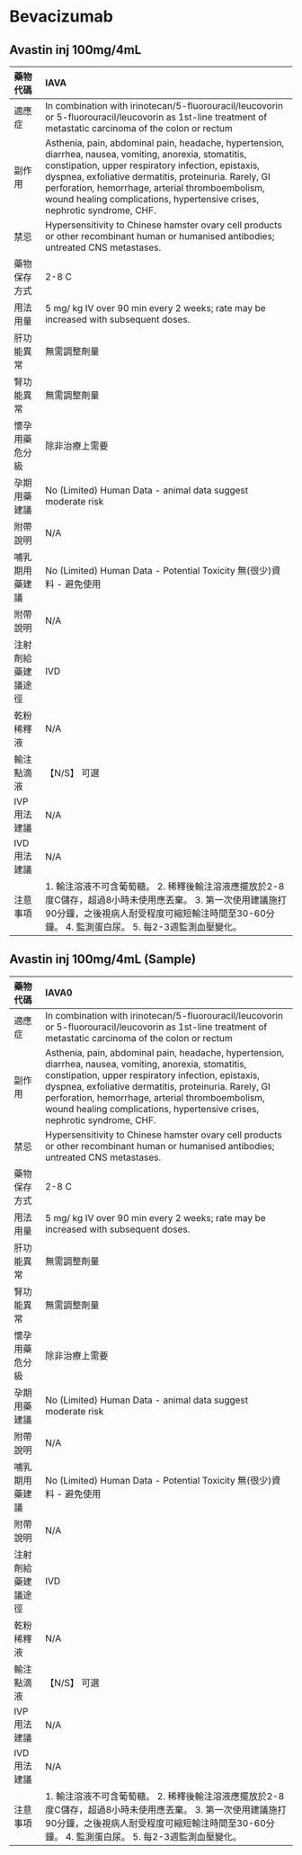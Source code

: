 # Bevacizumab

## Avastin inj 100mg/4mL

| 藥物代碼           | IAVA                                                                                                                                                                                                                                                                                                                                                   |
|:-------------------|:-------------------------------------------------------------------------------------------------------------------------------------------------------------------------------------------------------------------------------------------------------------------------------------------------------------------------------------------------------|
| 適應症             | In combination with irinotecan/5-fluorouracil/leucovorin or 5-fluorouracil/leucovorin as 1st-line treatment of metastatic carcinoma of the colon or rectum                                                                                                                                                                                             |
| 副作用             | Asthenia, pain, abdominal pain, headache, hypertension, diarrhea, nausea, vomiting, anorexia, stomatitis, constipation, upper respiratory infection, epistaxis, dyspnea, exfoliative dermatitis, proteinuria. Rarely, GI perforation, hemorrhage, arterial thromboembolism, wound healing complications, hypertensive crises, nephrotic syndrome, CHF. |
| 禁忌               | Hypersensitivity to Chinese hamster ovary cell products or other recombinant human or humanised antibodies; untreated CNS metastases.                                                                                                                                                                                                                  |
| 藥物保存方式       | 2-8 C                                                                                                                                                                                                                                                                                                                                                  |
| 用法用量           | 5 mg/ kg IV over 90 min every 2 weeks; rate may be increased with subsequent doses.                                                                                                                                                                                                                                                                    |
| 肝功能異常         | 無需調整劑量                                                                                                                                                                                                                                                                                                                                           |
| 腎功能異常         | 無需調整劑量                                                                                                                                                                                                                                                                                                                                           |
| 懷孕用藥危分級     | 除非治療上需要                                                                                                                                                                                                                                                                                                                                         |
| 孕期用藥建議       | No (Limited) Human Data - animal data suggest moderate risk                                                                                                                                                                                                                                                                                            |
| 附帶說明           | N/A                                                                                                                                                                                                                                                                                                                                                    |
| 哺乳期用藥建議     | No (Limited) Human Data - Potential Toxicity 無(很少)資料 - 避免使用                                                                                                                                                                                                                                                                                   |
| 附帶說明           | N/A                                                                                                                                                                                                                                                                                                                                                    |
| 注射劑給藥建議途徑 | IVD                                                                                                                                                                                                                                                                                                                                                    |
| 乾粉稀釋液         | N/A                                                                                                                                                                                                                                                                                                                                                    |
| 輸注點滴液         | 【N/S】 可選                                                                                                                                                                                                                                                                                                                                           |
| IVP 用法建議       | N/A                                                                                                                                                                                                                                                                                                                                                    |
| IVD 用法建議       | N/A                                                                                                                                                                                                                                                                                                                                                    |
| 注意事項           | 1. 輸注溶液不可含葡萄糖。 2. 稀釋後輸注溶液應擺放於2-8度C儲存，超過8小時未使用應丟棄。 3. 第一次使用建議施打90分鐘，之後視病人耐受程度可縮短輸注時間至30-60分鐘。 4. 監測蛋白尿。 5. 每2-3週監測血壓變化。                                                                                                                                             |

## Avastin inj 100mg/4mL (Sample)

| 藥物代碼           | IAVA0                                                                                                                                                                                                                                                                                                                                                  |
|:-------------------|:-------------------------------------------------------------------------------------------------------------------------------------------------------------------------------------------------------------------------------------------------------------------------------------------------------------------------------------------------------|
| 適應症             | In combination with irinotecan/5-fluorouracil/leucovorin or 5-fluorouracil/leucovorin as 1st-line treatment of metastatic carcinoma of the colon or rectum                                                                                                                                                                                             |
| 副作用             | Asthenia, pain, abdominal pain, headache, hypertension, diarrhea, nausea, vomiting, anorexia, stomatitis, constipation, upper respiratory infection, epistaxis, dyspnea, exfoliative dermatitis, proteinuria. Rarely, GI perforation, hemorrhage, arterial thromboembolism, wound healing complications, hypertensive crises, nephrotic syndrome, CHF. |
| 禁忌               | Hypersensitivity to Chinese hamster ovary cell products or other recombinant human or humanised antibodies; untreated CNS metastases.                                                                                                                                                                                                                  |
| 藥物保存方式       | 2-8 C                                                                                                                                                                                                                                                                                                                                                  |
| 用法用量           | 5 mg/ kg IV over 90 min every 2 weeks; rate may be increased with subsequent doses.                                                                                                                                                                                                                                                                    |
| 肝功能異常         | 無需調整劑量                                                                                                                                                                                                                                                                                                                                           |
| 腎功能異常         | 無需調整劑量                                                                                                                                                                                                                                                                                                                                           |
| 懷孕用藥危分級     | 除非治療上需要                                                                                                                                                                                                                                                                                                                                         |
| 孕期用藥建議       | No (Limited) Human Data - animal data suggest moderate risk                                                                                                                                                                                                                                                                                            |
| 附帶說明           | N/A                                                                                                                                                                                                                                                                                                                                                    |
| 哺乳期用藥建議     | No (Limited) Human Data - Potential Toxicity 無(很少)資料 - 避免使用                                                                                                                                                                                                                                                                                   |
| 附帶說明           | N/A                                                                                                                                                                                                                                                                                                                                                    |
| 注射劑給藥建議途徑 | IVD                                                                                                                                                                                                                                                                                                                                                    |
| 乾粉稀釋液         | N/A                                                                                                                                                                                                                                                                                                                                                    |
| 輸注點滴液         | 【N/S】 可選                                                                                                                                                                                                                                                                                                                                           |
| IVP 用法建議       | N/A                                                                                                                                                                                                                                                                                                                                                    |
| IVD 用法建議       | N/A                                                                                                                                                                                                                                                                                                                                                    |
| 注意事項           | 1. 輸注溶液不可含葡萄糖。 2. 稀釋後輸注溶液應擺放於2-8度C儲存，超過8小時未使用應丟棄。 3. 第一次使用建議施打90分鐘，之後視病人耐受程度可縮短輸注時間至30-60分鐘。 4. 監測蛋白尿。 5. 每2-3週監測血壓變化。                                                                                                                                             |

